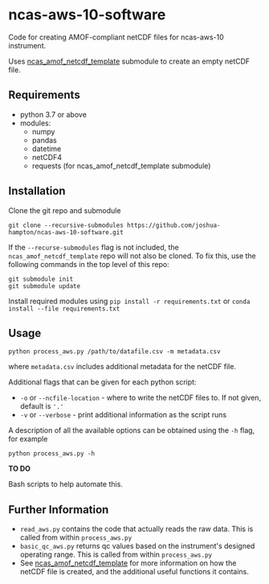 # ncas-aws-10-software

Code for creating AMOF-compliant netCDF files for ncas-aws-10 instrument.

Uses [ncas_amof_netcdf_template] submodule to create an empty netCDF file.


## Requirements
* python 3.7 or above
* modules:
  * numpy
  * pandas
  * datetime
  * netCDF4
  * requests (for ncas_amof_netcdf_template submodule)


## Installation

Clone the git repo and submodule
```
git clone --recursive-submodules https://github.com/joshua-hampton/ncas-aws-10-software.git
```

If the `--recurse-submodules` flag is not included, the `ncas_amof_netcdf_template` repo will not also be cloned. To fix this, use the following commands in the top level of this repo:
```
git submodule init
git submodule update
```

Install required modules using `pip install -r requirements.txt` or `conda install --file requirements.txt`


## Usage

```
python process_aws.py /path/to/datafile.csv -m metadata.csv
```
where `metadata.csv` includes additional metadata for the netCDF file.

Additional flags that can be given for each python script:
* `-o` or `--ncfile-location` - where to write the netCDF files to. If not given, default is `'.'`
* `-v` or `--verbose` - print additional information as the script runs

A description of all the available options can be obtained using the `-h` flag, for example
```
python process_aws.py -h
```

**TO DO**

Bash scripts to help automate this.


## Further Information
* `read_aws.py` contains the code that actually reads the raw data. This is called from within `process_aws.py`
* `basic_qc_aws.py` returns qc values based on the instrument's designed operating range. This is called from within `process_aws.py`
* See [ncas_amof_netcdf_template] for more information on how the netCDF file is created, and the additional useful functions it contains.

[ncas_amof_netcdf_template]: https://github.com/joshua-hampton/ncas_amof_netcdf_template
